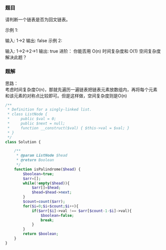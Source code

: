 ### 题目
请判断一个链表是否为回文链表。

示例 1:

输入: 1->2
输出: false
示例 2:

输入: 1->2->2->1
输出: true
进阶：
你能否用 O(n) 时间复杂度和 O(1) 空间复杂度解决此题？

### 题解
思路：   
考虑时间复杂度O(n)，那就先遍历一遍链表把链表元素放数组内，再将每个元素和该元素的对称点比较即可。但是这样做，空间复杂度则是O(n)
```php
/**
 * Definition for a singly-linked list.
 * class ListNode {
 *     public $val = 0;
 *     public $next = null;
 *     function __construct($val) { $this->val = $val; }
 * }
 */
class Solution {

    /**
     * @param ListNode $head
     * @return Boolean
     */
    function isPalindrome($head) {
        $boolean=true;
        $arr=[];
        while(!empty($head)){
            $arr[]=$head;
            $head=$head->next;
        }
        $count=count($arr);
        for($i=0;$i<$count;$i++){
            if($arr[$i]->val !== $arr[$count-1-$i]->val){
                $boolean=false;
                break;
            }
        }
        return $boolean;
    }
}
```
